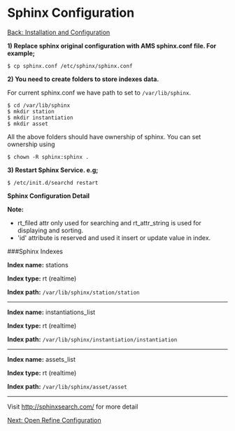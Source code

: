Sphinx Configuration
===
[Back: Installation and Configuration](install-configure.md)

**1) Replace sphinx original configuration with AMS sphinx.conf file. For example;**

	$ cp sphinx.conf /etc/sphinx/sphinx.conf

**2) You need to create folders to store indexes data.**

For current sphinx.conf we have path to set to `/var/lib/sphinx`.

	$ cd /var/lib/sphinx
	$ mkdir station
	$ mkdir instantiation
	$ mkdir asset
	
All the above folders should have ownership of sphinx. You can set ownership using 

	$ chown -R sphinx:sphinx .

**3) Restart Sphinx Service. e.g;**
	
	$ /etc/init.d/searchd restart

**Sphinx Configuration Detail**

**Note:**

* rt_filed attr only used for searching and rt_attr_string is used for displaying and sorting.
* 'id' attribute is reserved and used it insert or update value in index. 

###Sphinx Indexes

**Index name:** stations

**Index type:** rt (realtime)

**Index path:** `/var/lib/sphinx/station/station`


********************************

**Index name:** instantiations_list

**Index type:** rt (realtime)

**Index path:** `/var/lib/sphinx/instantiation/instantiation`

********************************

**Index name:** assets_list

**Index type:** rt (realtime)

**Index path:** `/var/lib/sphinx/asset/asset`

********************************

Visit http://sphinxsearch.com/ for more detail

[Next: Open Refine Configuration](openrefine-configure.md)